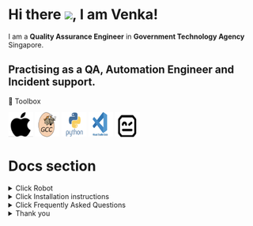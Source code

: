 # Hi there <img src= "https://raw.githubusercontent.com/MartinHeinz/MartinHeinz/master/wave.gif" width="30px">, I am Venka!

I am a **Quality Assurance Engineer** in **Government Technology Agency** Singapore.

Practising as a QA, Automation Engineer and Incident support.
----

🧰 Toolbox

<img src= "assets/Fig1.png" alt= "apple logo" width="50" height="50"> <img src= "assets/Fig2.png" alt= "apple logo" width="50" height="50"> <img src= "assets/Fig3.png" alt= "apple logo" width="50" height="50"> <img src= "assets/Fig4.png" alt= "apple logo" width="50" height="50"> <img src= "assets/Fig5.png" alt= "apple logo" width="50" height="50">

# Docs section
<details>
  <summary>Click Robot</summary>
  
   ## Robot
      * [Getting Started](Robot/Getting%20Started)
      * [Introduction](Robot/Introduction)
  </details> 
  
 <details>
  <summary>Click Installation instructions</summary>
  
  ## Installation instructions
      * [Getting Started](Robot/Getting%20Started)
      * [Introduction](Robot/Introduction)
      * [Installation](Robot/Installation)
      * [Automation](Robot/Automation) 
  </details>
  
  <details>
  <summary>Click Frequently Asked Questions</summary>
  
  ## FAQs
      * [General](FAQs/General)
      * [Automation](FAQs/Account)
   </details>
   

 <details>
 <summary>Thank you</summary>
  
    ![Image is not available](/assets/Thankyou.gif)
</details>  


 


  






